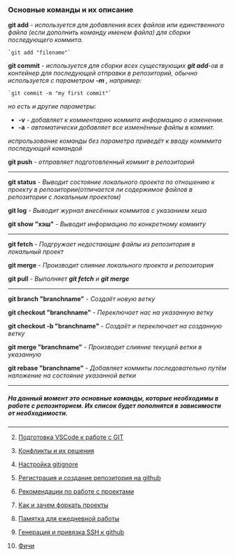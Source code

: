 ### Основные команды и их описание 

**git add** - *используется для добавления всех файлов или единственного файла (если дополнить команду именем файла) для сборки последующего коммита.*

    `git add "filename"`

**git commit** - *используется для сборки всех существующих **git add**-ов в контейнер для последующей отправки в репозиторий, обычно используется с параметром **-m** , например:*

    `git commit -m "my first commit"`

*но есть и другие параметры:*

* **-v** - *добавляет к комментарию коммита информацию о изменении.*
* **-a** - *автоматически добавляет все изменённые файлы в коммит.*

*испрользование команды без параметра приведёт к вводу комммита последующей командой*

**git push** - *отправляет подготовленный коммит в репозиторий*
<hr>

**git status** - *Выводит состояние локального проекта по отношению к проекту в репозитории(отличается ли содержимое файлов в репозитории с локальным проектом)*

**git log** - *Выводит журнал внесённых коммитов с указанием хеша*

**git show "хэш"** - *Выводит информацию по конкретному коммиту*
<hr>

**git fetch** - *Подгружает недостающие файлы из репозитория в локальный проект*

**git merge** - *Производит слияние локального проекта и репозитория*

**git pull** - *Выполняет **git fetch** и **git merge***
<hr>

**git branch "branchname"** - *Создаёт новую ветку*

**git checkout "branchname"** - *Переключает нас на указанную ветку*

**git checkout -b "branchname"** - *Создаёт и переключает на созданную ветку*

**git merge "branchname"** - *Производит слияние текущей ветки в указанную*

**git rebase "branchname"** - *Добавляет коммиты последовательно путём наложение на состояние указанной ветки*
<hr>

##### На данный момент это основные команды, которые необходимы в работе с репозиторием. Их список будет пополнятся в зависимости от необходимости.
<hr>

2. [Подготовка VSCode к работе с GIT](2.md)

3. [Конфликты и их решения](3.md)

4. [Настройка gitignore](4.md)

5. [Регистрация и создание репозитория на github](5.md)

6. [Рекомендации по работе с проектами](6.md)

7. [Как и зачем форкать проекты](7.md)

8. [Памятка для ежедневной работы](8.md)

9. [Генерация и привязка SSH к github](9.md)

10. [Фичи](10.md)